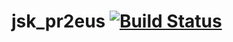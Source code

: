 jsk_pr2eus [![Build Status](https://travis-ci.org/jsk-ros-pkg/jsk_pr2eus.png?branch=master)](https://travis-ci.org/jsk-ros-pkg/jsk_pr2eus)
==========
